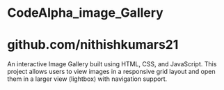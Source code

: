# CodeAlpha_image_Gallery
# github.com/nithishkumars21
An interactive Image Gallery built using HTML, CSS, and JavaScript.
This project allows users to view images in a responsive grid layout and open them in a larger view (lightbox) with navigation support.
